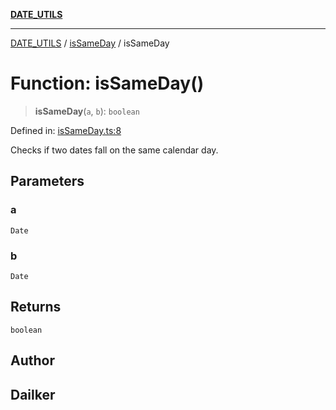 [**DATE_UTILS**](../../README.md)

***

[DATE_UTILS](../../README.md) / [isSameDay](../README.md) / isSameDay

# Function: isSameDay()

> **isSameDay**(`a`, `b`): `boolean`

Defined in: [isSameDay.ts:8](https://github.com/dailker/everyutil/blob/acf16940f3e607b618e84e164891e8ae03e0a446/src/date/isSameDay.ts#L8)

Checks if two dates fall on the same calendar day.

## Parameters

### a

`Date`

### b

`Date`

## Returns

`boolean`

## Author

## Dailker
